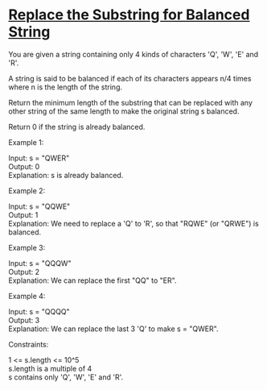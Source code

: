 # [Replace the Substring for Balanced String](https://leetcode.com/problems/replace-the-substring-for-balanced-string/)

You are given a string containing only 4 kinds of characters 'Q', 'W', 'E' and 'R'.  

A string is said to be balanced if each of its characters appears n/4 times where n is the length of the string.  

Return the minimum length of the substring that can be replaced with any other string of the same length to make the original string s balanced.  

Return 0 if the string is already balanced.  

Example 1:  

Input: s = "QWER"  
Output: 0  
Explanation: s is already balanced.  

Example 2:  

Input: s = "QQWE"  
Output: 1  
Explanation: We need to replace a 'Q' to 'R', so that "RQWE" (or "QRWE") is balanced.  

Example 3:  

Input: s = "QQQW"  
Output: 2  
Explanation: We can replace the first "QQ" to "ER".   

Example 4:  

Input: s = "QQQQ"  
Output: 3  
Explanation: We can replace the last 3 'Q' to make s = "QWER".  
 
Constraints:  

1 <= s.length <= 10^5  
s.length is a multiple of 4  
s contains only 'Q', 'W', 'E' and 'R'.  